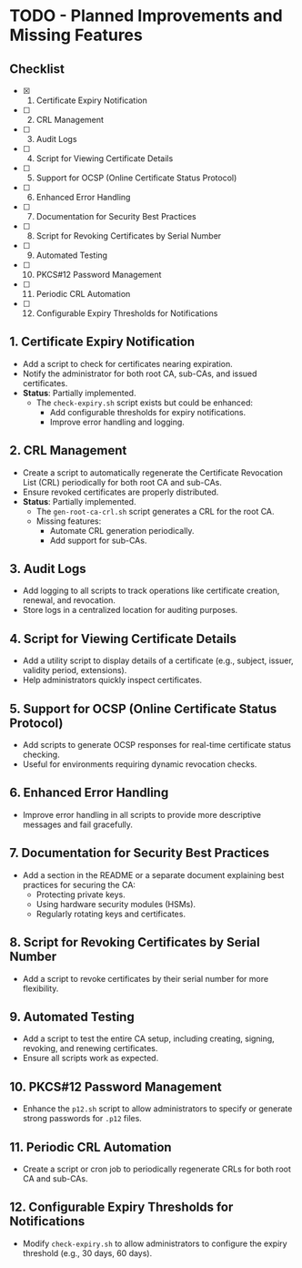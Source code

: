 # TODO - Planned Improvements and Missing Features

## Checklist
- [x] 1. Certificate Expiry Notification
- [ ] 2. CRL Management
- [ ] 3. Audit Logs
- [ ] 4. Script for Viewing Certificate Details
- [ ] 5. Support for OCSP (Online Certificate Status Protocol)
- [ ] 6. Enhanced Error Handling
- [ ] 7. Documentation for Security Best Practices
- [ ] 8. Script for Revoking Certificates by Serial Number
- [ ] 9. Automated Testing
- [ ] 10. PKCS#12 Password Management
- [ ] 11. Periodic CRL Automation
- [ ] 12. Configurable Expiry Thresholds for Notifications

## 1. Certificate Expiry Notification
- Add a script to check for certificates nearing expiration.
- Notify the administrator for both root CA, sub-CAs, and issued certificates.
- **Status**: Partially implemented.
  - The `check-expiry.sh` script exists but could be enhanced:
    - Add configurable thresholds for expiry notifications.
    - Improve error handling and logging.

## 2. CRL Management
- Create a script to automatically regenerate the Certificate Revocation List (CRL) periodically for both root CA and sub-CAs.
- Ensure revoked certificates are properly distributed.
- **Status**: Partially implemented.
  - The `gen-root-ca-crl.sh` script generates a CRL for the root CA.
  - Missing features:
    - Automate CRL generation periodically.
    - Add support for sub-CAs.

## 3. Audit Logs
- Add logging to all scripts to track operations like certificate creation, renewal, and revocation.
- Store logs in a centralized location for auditing purposes.

## 4. Script for Viewing Certificate Details
- Add a utility script to display details of a certificate (e.g., subject, issuer, validity period, extensions).
- Help administrators quickly inspect certificates.

## 5. Support for OCSP (Online Certificate Status Protocol)
- Add scripts to generate OCSP responses for real-time certificate status checking.
- Useful for environments requiring dynamic revocation checks.

## 6. Enhanced Error Handling
- Improve error handling in all scripts to provide more descriptive messages and fail gracefully.

## 7. Documentation for Security Best Practices
- Add a section in the README or a separate document explaining best practices for securing the CA:
  - Protecting private keys.
  - Using hardware security modules (HSMs).
  - Regularly rotating keys and certificates.

## 8. Script for Revoking Certificates by Serial Number
- Add a script to revoke certificates by their serial number for more flexibility.

## 9. Automated Testing
- Add a script to test the entire CA setup, including creating, signing, revoking, and renewing certificates.
- Ensure all scripts work as expected.

## 10. PKCS#12 Password Management
- Enhance the `p12.sh` script to allow administrators to specify or generate strong passwords for `.p12` files.

## 11. Periodic CRL Automation
- Create a script or cron job to periodically regenerate CRLs for both root CA and sub-CAs.

## 12. Configurable Expiry Thresholds for Notifications
- Modify `check-expiry.sh` to allow administrators to configure the expiry threshold (e.g., 30 days, 60 days).
